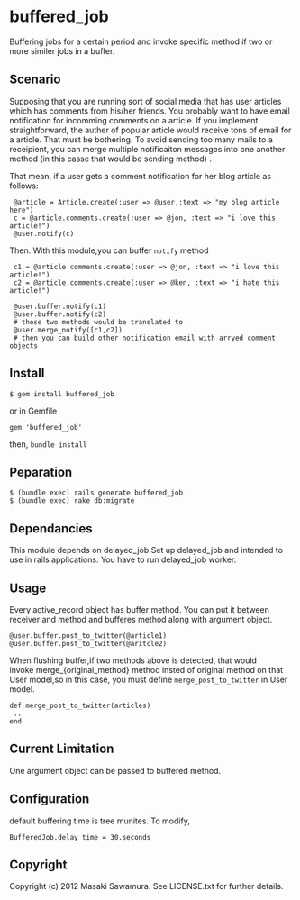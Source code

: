 # buffered_job

Buffering jobs for a certain period and invoke specific method if two or more similer jobs in 
a buffer.

## Scenario

Supposing that you are running sort of social media that has user articles which has comments from his/her
friends. You probably want to have email notification for incomming comments on a article. 
If you implement straightforward, the auther of popular article would receive tons of email for a article.
That must be bothering. To avoid sending too many mails to a receipient, you can merge multiple 
notificaiton messages into one another method (in this casse that would be sending method) .

That mean, if a user gets a comment notification for her blog article as follows:

```
 @article = Article.create(:user => @user,:text => "my blog article here")
 c = @article.comments.create(:user => @jon, :text => "i love this article!")
 @user.notify(c)
```

Then. With this module,you can buffer `notify` method 

```
 c1 = @article.comments.create(:user => @jon, :text => "i love this article!")
 c2 = @article.comments.create(:user => @ken, :text => "i hate this article!")

 @user.buffer.notify(c1)
 @user.buffer.notify(c2)
 # these two methods would be translated to
 @user.merge_notify([c1,c2])
 # then you can build other notification email with arryed comment objects
```


## Install


```
$ gem install buffered_job
```

or in Gemfile

```
gem 'buffered_job'
```

then, `bundle install`



## Peparation

```
$ (bundle exec) rails generate buffered_job
$ (bundle exec) rake db:migrate
```


## Dependancies

This module depends on delayed_job.Set up delayed_job and intended to use in rails
applications. You have to run delayed_job worker.


## Usage

Every active_record object has buffer method. You can put it  between receiver and method and bufferes method
along with argument object.


```
@user.buffer.post_to_twitter(@article1)
@user.buffer.post_to_twitter(@aritcle2)
``` 

When flushing buffer,if two methods above is detected, that would  
invoke merge_{original_method} method insted of original method on 
that User model,so in this case, you must define `merge_post_to_twitter` in User model.

```
def merge_post_to_twitter(articles)
 ..
end
```

## Current Limitation

One argument object can be passed to buffered method. 


## Configuration 

default buffering time is tree munites. To modify,

```
BufferedJob.delay_time = 30.seconds
```


## Copyright

Copyright (c) 2012 Masaki Sawamura. See LICENSE.txt for
further details.

